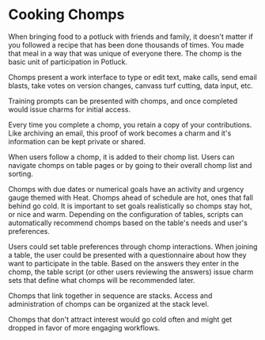 # Cooking Chomps

When bringing food to a potluck with friends and family, it doesn't matter if you followed a recipe that has been done thousands of times. You made that meal in a way that was unique of everyone there. The chomp is the basic unit of participation in Potluck.

Chomps present a work interface to type or edit text, make calls, send email blasts, take votes on version changes, canvass turf cutting, data input, etc. 

Training prompts can be presented with chomps, and once completed would issue charms for initial access. 

Every time you complete a chomp, you retain a copy of your contributions. Like archiving an email, this proof of work becomes a charm and it's information can be kept private or shared.

When users follow a chomp, it is added to their chomp list. Users can navigate chomps on table pages or by going to their overall chomp list and sorting.

Chomps with due dates or numerical goals have an activity and urgency gauge themed with Heat. Chomps ahead of schedule are hot, ones that fall behind go cold. It is important to set goals realistically so chomps stay hot, or nice and warm. Depending on the configuration of tables, scripts can automatically recommend chomps based on the table's needs and user's preferences.

Users could set table preferences through chomp interactions. When joining a table, the user could be presented with a questionnaire about how they want to participate in the table. Based on the answers they enter in the chomp, the table script \(or other users reviewing the answers\) issue charm sets that define what chomps will be recommended later. 

Chomps that link together in sequence are stacks. Access and administration of chomps can be organized at the stack level.  

Chomps that don't attract interest would go cold often and might get dropped in favor of more engaging workflows. 




